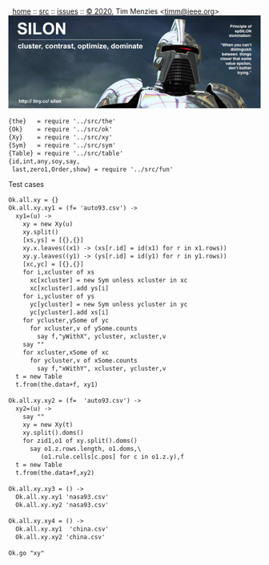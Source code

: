 <a name=top></a><p>       
&nbsp;&nbsp;[home](http://tiny.cc/silon#top) ::
[src](https://github.com/timm/silon/raw/master/src) ::
[issues](http://tiny.cc/silon) ::
<a href="https://github.com/timm/silon/raw/master/raw/master/LICENSE.md">&copy; 2020</a>, Tim Menzies <<a href="mailto:timm@ieee.org">timm&commat;ieee.org</a>>
<br> [<img width=900 src="https://github.com/timm/silon/raw/master/etc/img/banner.jpg">](http://tiny.cc/silon)<br>


    {the}   = require '../src/the'
    {Ok}    = require '../src/ok'
    {Xy}    = require '../src/xy'
    {Sym}   = require '../src/sym'
    {Table} = require '../src/table'
    {id,int,any,soy,say,
     last,zero1,Order,show} = require '../src/fun'

Test cases

    Ok.all.xy = {}
    Ok.all.xy.xy1 = (f= 'auto93.csv') ->
      xy1=(u) ->
        xy = new Xy(u)
        xy.split()
        [xs,ys] = [{},{}]
        xy.x.leaves((x1) -> (xs[r.id] = id(x1) for r in x1.rows))
        xy.y.leaves((y1) -> (ys[r.id] = id(y1) for r in y1.rows))
        [xc,yc] = [{},{}]
        for i,xcluster of xs
          xc[xcluster] = new Sym unless xcluster in xc
          xc[xcluster].add ys[i]
        for i,ycluster of ys
          yc[ycluster] = new Sym unless ycluster in yc
          yc[ycluster].add xs[i]
        for ycluster,ySome of yc
          for xcluster,v of ySome.counts
            say f,"yWithX", ycluster, xcluster,v
        say ""
        for xcluster,xSome of xc
          for ycluster,v of xSome.counts
            say f,"xWithY", xcluster, ycluster,v
      t = new Table
      t.from(the.data+f, xy1)

    Ok.all.xy.xy2 = (f=  'auto93.csv') ->
      xy2=(u) ->
        say ""
        xy = new Xy(t)
        xy.split().doms()
        for zid1,o1 of xy.split().doms()
          say o1.z.rows.length, o1.doms,\
             (o1.rule.cells[c.pos] for c in o1.z.y),f
      t = new Table
      t.from(the.data+f,xy2)

    Ok.all.xy.xy3 = () ->
      Ok.all.xy.xy1 'nasa93.csv'
      Ok.all.xy.xy2 'nasa93.csv'

    Ok.all.xy.xy4 = () -> 
      Ok.all.xy.xy1  'china.csv'
      Ok.all.xy.xy2 'china.csv'

    Ok.go "xy"

